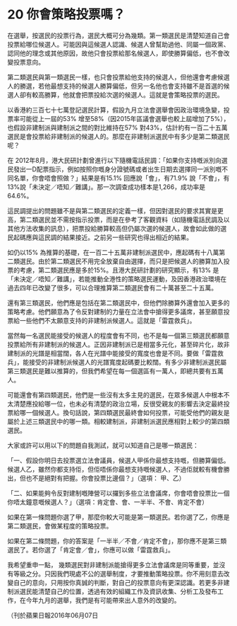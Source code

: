 # 20 你會策略投票嗎？

在選舉，按選民的投票行為，選民大概可分為幾類。第一類選民是清楚知道自己會投票給哪位候選人。可能因與這候選人認識、候選人曾幫助過他、同屬一個政黨、認同他的理念或其他原因，故他只會投票給那名候選人，即使勝算偏低，也不會改變投票意向。

第二類選民與第一類選民一樣，也只會投票給他支持的候選人，但他還會考慮候選人的勝選，若他最想支持的候選人勝算偏低，但另一名他也會支持雖不是首選的候選人卻有較高勝算，他就會把票投給次選的候選人。這就是會策略投票的選民。

以香港約三百七十七萬登記選民計算，假設九月立法會選舉會因政治環境急變，投票率可能從上一屆的53% 增至58%（因2015年區議會選舉也較上屆增加了5%），也假設非建制派與建制派之間的對比維持在57% 對43%，估計約有一百二十五萬選民是會投票給非建制派的候選人的。那麼在非建制派選民中有多少是第二類選民呢？

在 2012年8月，港大民研計劃曾進行以下隨機電話民調：「如果你支持嘅派別向選民發出一D配票指示，例如按照你嘅身分證號碼或者出生日期去選擇同一派別嘅不同名單，你會唔會照做？」結果是有15.1% 回應說「會」，有71.9% 說「不會」，有13%說「未決定／唔知／難講」。那一次調查成功樣本是1,266，成功率是64.6%。

這民調提出的問題雖不是與第二類選民的定義一樣，但因對選民的要求其實是更高，第二類選民並不需按指示投票，而是在參考了客觀資料（如隨機電話民調及以其他方法收集的訊息），把票投給勝算較高但仍屬次選的候選人，故會如此做的選民起碼應與這民調的結果接近。之前另一些研究也得出相近的結果。

如仍以15% 為推算的基礎，在一百二十五萬非建制派選民中，應起碼有十八萬第二類選民。由於第二類選民不用完全放棄自由選擇，而只是把候選人的勝算加入投票的考慮，第二類選民應是多於15%。且港大民研計劃的研究顯示，有13% 是「未決定／唔知／難講」，若能推動全港性的策略選民運動，及因香港政治環境在過去四年已改變了很多，可以合理推算第二類選民會有二十萬甚至二十五萬。

還有第三類選民，他們應是包括在第二類選民中，但他們除勝算外還會加入更多的策略考慮。他們願意為了令反對建制的力量在立法會中搶得更多議席，甚至願意投票給一些他們不太願意支持的非建制派候選人。這就是「雷霆救兵」。

當然每一名選民能接受的候選人的程度會有不同，也不是每一個第三類選民都願意投票給所有非建制派的候選人。正因非建制派已是相當多元化，甚至碎片化，故非建制派的光譜是相當闊，各人在光譜中能接受的寬度也會是不同。要做「雷霆救兵」，能接受的非建制派候選人的光譜寬度起碼要比較闊。有多少非建制派選民屬第三類選民是難以推算的，但我們希望在每一個選區有一萬人，即總共要有五萬人。

可能還會有第四類選民，他們是一些沒有太多主見的選民，在眾多候選人中根本不太清楚應投給哪一位，也未必有清楚的政治立場，反很受親友的影響去決定最終投票給哪一個候選人。換句話說，第四類選民最終會如何投票，可能受他們的親友是屬於上述三類選民中的哪一類。相較建制派，非建制派選民應相對上較少的第四類選民。

大家或許可以用以下的問題自我測試，就可以知道自己是哪一類選民：

「一、假設你明日去投票選立法會議員，候選人甲係你最想支持嘅，但勝算偏低。候選人乙，雖然你都支持佢，但佢唔係你最想支持嘅候選人，不過佢就較有機會勝出，但也不是絕對有把握。你會投票比邊個？」（選項： 甲、乙）

「二、如果能夠令反對建制嘅陣營可以攞到多些立法會議席，你會唔會投票比一個你唔太鐘意嘅候選人？」（選項：肯定會、會、一半半、不會、肯定不會）

如果在第一條問題你選了甲，那麼你較大可能是第一類選民。若你選了乙，你應是第二類選民，會做某程度的策略投票。

如果在第二條問題，你的答案是「一半半／不會／肯定不會」，那你應不是第三類選民了。若你選了「肯定會／會」，你應可以做「雷霆救兵」。

我希望重申一點， 幾類選民對非建制派能搶得更多立法會議席是同等重要，並沒有等級之分。只因我們現處不公的選舉制度，才要推動策略投票。你不用刻意去改變自己的意向，只用按你真誠的判斷，對自己的投票意向有更深認識。若更多非建制派選民能清楚自己的位置，透過有效的組織工作及資訊收集、分析工及發布工作，在今年九月的選舉，我們是有可能帶來出人意外的改變的。

（刊於蘋果日報2016年06月07日

